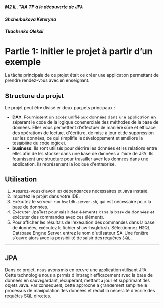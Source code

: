 ##### M2 IL. TAA TP à la découverte de JPA
##### Shcherbakova Kateryna
##### Tkachenko Oleksii

# Partie 1: Initier le projet à partir d’un exemple

La tâche principale de ce projet était de créer une application permettant de prendre rendez-vous avec un enseignant.

## Structure du projet
Le projet peut être divisé en deux paquets principaux :
- **DAO**: Fournissent un accès unifié aux données dans une application en séparant le code de la logique commerciale des méthodes de la base de données. Elles vous permettent d'effectuer de manière sûre et efficace des opérations de lecture, d'écriture, de mise à jour et de suppression sur les données, ce qui simplifie le développement et améliore la testabilité du code logiciel.
- **business**: Ils sont utilisés pour décrire les données et les relations entre elles afin de les stocker dans une base de données à l'aide de JPA. Ils fournissent une structure pour travailler avec les données dans une application. Ils représentent la logique d'entreprise.


## Utilisation
1. Assurez-vous d'avoir les dépendances nécessaires et Java installé.
2. Importez le projet dans votre IDE.
3. Exécutez le serveur `run-hsqldb-server.sh`, qui est nécessaire pour la base de données.
4. Exécuter JpaTest pour saisir des éléments dans la base de données et exécuter des commandes avec ces éléments.
5. Pour afficher les résultats de l'exécution des commandes dans la base de données, exécutez le fichier show-hsqldb.sh. Sélectionnez HSQL Database Engine Server, entrez le nom d'utilisateur SA. Une fenêtre s'ouvre alors avec la possibilité de saisir des requêtes SQL.

---

## JPA

Dans ce projet, nous avons mis en œuvre une application utilisant JPA. Cette technologie nous a permis d'interagir efficacement avec la base de données en sauvegardant, récupérant, mettant à jour et supprimant des objets Java. Par conséquent, cette approche a grandement simplifié le processus de manipulation des données et réduit la nécessité d'écrire des requêtes SQL directes.

---




